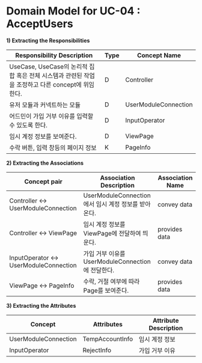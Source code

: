 # Domain Model for UC-04 : AcceptUsers

**1) Extracting the Responsibilities**

| Responsibility Description                                   | Type | Concept Name |
| ------------------------------------------------------------ | ---- | ------------ |
| UseCase, UseCase의 논리적 집합 혹은 전체 시스템과 관련된 작업을 조정하고 다른 concept에 위임한다.  | D    | Controller   |
| 유저 모듈과 커넥트하는 모듈 | D | UserModuleConnection |
| 어드민이 가입 거부 이유를 입력할 수 있도록 한다. | D | InputOperator |
| 임시 계정 정보를 보여준다. | D   | ViewPage |
| 수락 버튼, 입력 창등의 페이지 정보 | K | PageInfo |



**2) Extracting the Associations**

| Concept pair | Association Description | Association Name |
| ------------------ | ----------------------- | ---------------- |
| Controller  <->   UserModuleConnection | UserModuleConnection에서 임시 계정 정보를 받아온다. | convey data |
| Controller  <->   ViewPage | 임시 계정 정보를 ViewPage에 전달하여 띄운다. | provides data |
| InputOperator  <->  UserModuleConnection | 가입 거부 이유를 UserModuleConnection에 전달한다. | convey data |
| ViewPage <-> PageInfo | 수락, 거절 여부에 따라 Page를 보여준다.             | provides data |

**3) Extracting the Attributes**

| Concept | Attributes | Attribute Description |
| ------- | ---------- | --------------------- |
| UserModuleConnection | TempAccountInfo | 임시 계정 정보        |
| InputOperator | RejectInfo | 가입 거부 이유 |

